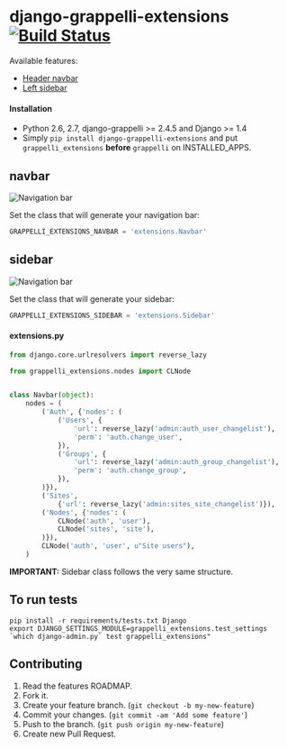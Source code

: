 # django-grappelli-extensions [![Build Status](https://travis-ci.org/django-grappelli-extensions/django-grappelli-extensions.png?branch=master)](https://travis-ci.org/django-grappelli-extensions/django-grappelli-extensions)


Available features:
* [Header navbar](#navbar)
* [Left sidebar](#sidebar)

#### Installation

* Python 2.6, 2.7, django-grappelli >= 2.4.5 and Django >= 1.4
* Simply ```pip install django-grappelli-extensions``` and put ```grappelli_extensions``` **before** ```grappelli``` on INSTALLED_APPS.


## navbar

![Navigation bar](https://github.com/django-grappelli-extensions/django-grappelli-extensions/raw/master/screenshot.jpg)

Set the class that will generate your navigation bar:

```python
GRAPPELLI_EXTENSIONS_NAVBAR = 'extensions.Navbar'
```

## sidebar

![Navigation bar](https://github.com/django-grappelli-extensions/django-grappelli-extensions/raw/master/sidebar_screenshot.jpg)

Set the class that will generate your sidebar:
```python
GRAPPELLI_EXTENSIONS_SIDEBAR = 'extensions.Sidebar'
```
#### extensions.py

```python
from django.core.urlresolvers import reverse_lazy

from grappelli_extensions.nodes import CLNode


class Navbar(object):
    nodes = (
        ('Auth', {'nodes': (
            ('Users', {
                'url': reverse_lazy('admin:auth_user_changelist'),
                'perm': 'auth.change_user',
            }),
            ('Groups', {
                'url': reverse_lazy('admin:auth_group_changelist'),
                'perm': 'auth.change_group',
            }),
        )}),
        ('Sites',
            {'url': reverse_lazy('admin:sites_site_changelist')}),
        ('Nodes', {'nodes': (
            CLNode('auth', 'user'),
            CLNode('sites', 'site'),
        )}),
        CLNode('auth', 'user', u"Site users"),
    )
```

**IMPORTANT:** Sidebar class follows the very same structure.

## To run tests

```
pip install -r requirements/tests.txt Django
export DJANGO_SETTINGS_MODULE=grappelli_extensions.test_settings
`which django-admin.py` test grappelli_extensions"
```

## Contributing

1. Read the features ROADMAP.
2. Fork it.
3. Create your feature branch. (`git checkout -b my-new-feature`)
4. Commit your changes. (`git commit -am 'Add some feature'`)
5. Push to the branch. (`git push origin my-new-feature`)
6. Create new Pull Request.
